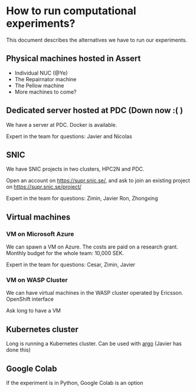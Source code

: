 # How to run computational experiments?

This document describes the alternatives we have to run our experiments.

## Physical machines hosted in Assert

* Individual NUC (@Ye)
* The Repairnator machine
* The Pellow machine
* More machines to come?

## Dedicated server hosted at PDC  (Down now :( )

We have a server at PDC. Docker is available.

Expert in the team for questions: Javier and Nicolas

## SNIC

We have SNIC projects in two clusters, HPC2N and PDC.

Open an account on https://supr.snic.se/, and ask to join an existing project on https://supr.snic.se/project/


Expert in the team for questions: Zimin, Javier Ron, Zhongxing

## Virtual machines

### VM on Microsoft Azure

We can spawn a VM on Azure. The costs are paid on a research grant. Monthly budget for the whole team: 10,000 SEK.

Expert in the team for questions: Cesar, Zimin, Javier

### VM on WASP Cluster

We can have virtual machines in the WASP cluster operated by Ericsson. 
OpenShift interface

Ask long to have a VM

## Kubernetes cluster

Long is running a Kubernetes cluster. Can be used with [argo](https://github.com/argoproj/argo) (Javier has done this)

## Google Colab

If the experiment is in Python, Google Colab is an option 
